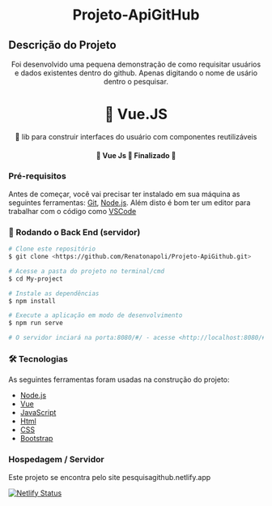 <h1 align="center">Projeto-ApiGitHub</h1>

## Descrição do Projeto
<p align="center">Foi desenvolvido uma pequena demonstração de como requisitar usuários e dados existentes dentro do github.
Apenas digitando o nome de usário dentro o pesquisar.</p>

<h1 align="center">
    <a https://vuejs.org/">🔗 Vue.JS</a>
</h1>
<p align="center">🚀 lib para construir interfaces do usuário com componentes reutilizáveis</p>

<h4 align="center"> 
	🚧  Vue Js 🚀 Finalizado  🚧
</h4>

### Pré-requisitos

Antes de começar, você vai precisar ter instalado em sua máquina as seguintes ferramentas:
[Git](https://git-scm.com), [Node.js](https://nodejs.org/en/). 
Além disto é bom ter um editor para trabalhar com o código como [VSCode](https://code.visualstudio.com/)

### 🎲 Rodando o Back End (servidor)

```bash
# Clone este repositório
$ git clone <https://github.com/Renatonapoli/Projeto-ApiGithub.git>

# Acesse a pasta do projeto no terminal/cmd
$ cd My-project

# Instale as dependências
$ npm install

# Execute a aplicação em modo de desenvolvimento
$ npm run serve

# O servidor inciará na porta:8080/#/ - acesse <http://localhost:8080/#/>
```

### 🛠 Tecnologias

As seguintes ferramentas foram usadas na construção do projeto:

- [Node.js](https://nodejs.org/en/)
- [Vue](https://vuejs.org/)
- [JavaScript](https://developer.mozilla.org/pt-BR/docs/Web/JavaScript/)
- [Html](https://developer.mozilla.org/pt-BR/docs/Web/HTML/HTML5)
- [CSS](https://devdocs.io/css/)
- [Bootstrap](https://getbootstrap.com/)

### Hospedagem / Servidor

Este projeto se encontra pelo site pesquisagithub.netlify.app

[![Netlify Status](https://api.netlify.com/api/v1/badges/4ebe703d-2161-4297-8536-5233e6efc3cb/deploy-status)](https://app.netlify.com/sites/pesquisagithub/deploys)
